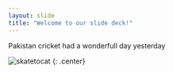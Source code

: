 ```yaml
---
layout: slide
title: "Welcome to our slide deck!"
---
```


Pakistan cricket had a wonderfull day yesterday

![skatetocat](https://octodex.github.com/images/skatetocat.png)
{: .center}

